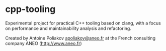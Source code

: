 cpp-tooling
===========
Experimental project for practical C++ tooling based on clang,
with a focus on performance and maintainability analysis and refactoring.

Created by Antoine Poliakov <apoliakov@aneo.fr> at the French consulting company ANEO (http://www.aneo.fr)
